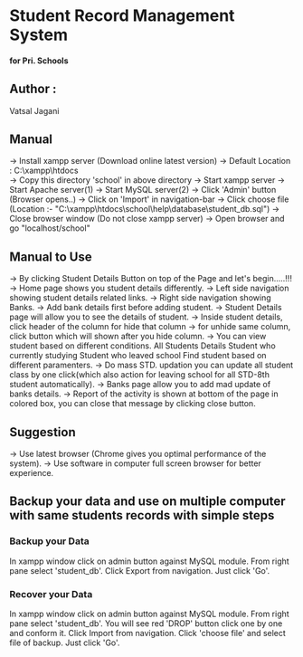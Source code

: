 # Student Record Management System
####                 for Pri. Schools

## Author :
Vatsal Jagani


## Manual
-> Install xampp server (Download online latest version)
-> Default Location : C:\xampp\htdocs\
-> Copy this directory 'school' in above directory
-> Start xampp server
	-> Start Apache server(1)
	-> Start MySQL server(2)
	-> Click 'Admin' button (Browser opens..)
	-> Click on 'Import' in navigation-bar
	-> Click choose file (Location :- "C:\xampp\htdocs\school\help\database\student_db.sql")
	-> Close browser window
	(Do not close xampp server)
-> Open browser and go "localhost/school"

## Manual to Use
-> By clicking Student Details Button on top of the Page and let's begin.....!!!
-> Home page shows you student details differently.
-> Left side navigation showing student details related links.
-> Right side navigation showing Banks.
-> Add bank details first before adding student.
-> Student Details page will allow you to see the details of student.
-> Inside student details, click header of the column for hide that column
-> for unhide same column, click button which will shown after you hide column.
-> You can view student based on different conditions.
	All Students Details
	Student who currently studying
	Student who leaved school
	Find student based on different paramenters.
-> Do mass STD. updation
	you can update all student class by one click(which also action for leaving school for all STD-8th student automatically). 
-> Banks page allow you to add mad update of banks details.
-> Report of the activity is shown at bottom of the page in colored box, you can close that message by clicking close button.

## Suggestion
-> Use latest browser (Chrome gives you optimal performance of the system).
-> Use software in computer full screen browser for better experience.

## Backup your data and use on multiple computer with same students records with simple steps

### Backup your Data
In xampp window click on admin button against MySQL module.
From right pane select 'student_db'.
Click Export from navigation.
Just click 'Go'.

### Recover your Data
In xampp window click on admin button against MySQL module.
From right pane select 'student_db'.
You will see red 'DROP' button click one by one and conform it.
Click Import from navigation.
Click 'choose file' and select file of backup.
Just click 'Go'.
